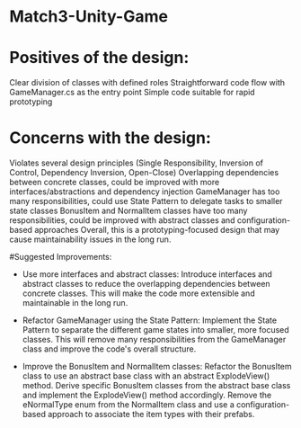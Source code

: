# Match3-Unity-Game

# Positives of the design:

Clear division of classes with defined roles
Straightforward code flow with GameManager.cs as the entry point
Simple code suitable for rapid prototyping

# Concerns with the design:

Violates several design principles (Single Responsibility, Inversion of Control, Dependency Inversion, Open-Close)
Overlapping dependencies between concrete classes, could be improved with more interfaces/abstractions and dependency injection
GameManager has too many responsibilities, could use State Pattern to delegate tasks to smaller state classes
BonusItem and NormalItem classes have too many responsibilities, could be improved with abstract classes and configuration-based approaches
Overall, this is a prototyping-focused design that may cause maintainability issues in the long run.

#Suggested Improvements:

- Use more interfaces and abstract classes:
  Introduce interfaces and abstract classes to reduce the overlapping dependencies between concrete classes.
  This will make the code more extensible and maintainable in the long run.

- Refactor GameManager using the State Pattern:
  Implement the State Pattern to separate the different game states into smaller, more focused classes.
  This will remove many responsibilities from the GameManager class and improve the code's overall structure.
- Improve the BonusItem and NormalItem classes:
  Refactor the BonusItem class to use an abstract base class with an abstract ExplodeView() method.
  Derive specific BonusItem classes from the abstract base class and implement the ExplodeView() method accordingly.
  Remove the eNormalType enum from the NormalItem class and use a configuration-based approach to associate the item types with their prefabs.
